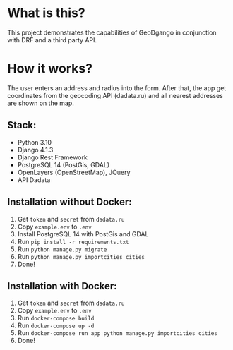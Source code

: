 # What is this?
This project demonstrates the capabilities of GeoDgango in conjunction with DRF and a third party API.

# How it works?
The user enters an address and radius into the form. 
After that, the app get coordinates from the geocoding API (dadata.ru) and all nearest addresses are shown on the map.

## Stack:
- Python 3.10
- Django 4.1.3
- Django Rest Framework
- PostgreSQL 14 (PostGis, GDAL)
- OpenLayers (OpenStreetMap), JQuery
- API Dadata

## Installation without Docker:
1. Get `token` and `secret` from `dadata.ru`
2. Copy `example.env` to `.env`
3. Install PostgreSQL 14 with PostGis and GDAL
4. Run `pip install -r requirements.txt`
5. Run `python manage.py migrate`
6. Run `python manage.py importcities cities`
7. Done!

## Installation with Docker:
1. Get `token` and `secret` from `dadata.ru`
2. Copy `example.env` to `.env`
3. Run `docker-compose build`
4. Run `docker-compose up -d`
4. Run `docker-compose run app python manage.py importcities cities`
5. Done!
